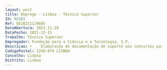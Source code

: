 ```yaml
--- 
layout: post
title: Emprego - Lisboa - Técnico Superior
Id: 92161
Ref: OE202111/0685
DataAbertura: 2021-11-29
DataFecho: 2021-12-15
Trabalho: Técnico Superior
Empregador: Fundação para a Ciência e a Tecnologia, I.P.
Descricao: •	Elaboração de documentação de suporte aos concursos para atribuição de Bolsas de Investigação para Doutoramento e de Projetos de I&D (Aviso de abertura, Guião de Avaliação, Guião de Candidatura) e sua tradução para a língua inglesa •	Identificação de avaliadores, por área científica, e composição de base de dados para constituição de painéis de avaliação •	Esclarecimento de dúvidas e questões a candidatos durante o processo de candidatura (helpdesk) •	Acompanhamento e gestão do processo de avaliação de candidaturas a Bolsas de Investigação para Doutoramento e a Projetos de I&D ao longo de todo o seu ciclo (fase de avaliação, audiência prévia, reclamação e recurso) •	Organização e participação nas reuniões dos painéis de avaliação nacionais e internacionais das áreas científicas a concurso •	Colaboração com a equipa da Área de Sistemas de Informação para Financiamento no processo de identificação de requisitos e melhoria de funcionalidades da plataforma de gestão de concursos MyFCT (candidaturas, avaliação, contratualização e backoffice).
CodigoPostal: 1249-074 LISBOA
Concelho: Lisboa
Distrito: Lisboa
--- 
```

